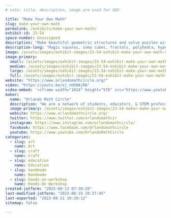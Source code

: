 ```yaml
---
# note: title, description, image are used for SEO

title: "Make Your Own Math"
slug: make-your-own-math
permalink: /exhibits/make-your-own-math/
exhibit-id: 23-54
space-number: Unassigned
description: "Make beautiful geometric structures and solve puzzles with Orlando Math Circle facilitators."
description-long: "Magic squares, soma cubes, fractals, polyhedra, hyperboloids - think , create, play with and make your own beautiful math with the help of Orlando Math Circle facilitators. Stop by to solve a puzzle or make something beautiful and get info on programs we have going on this year in person and online."
image: /assets/images/exhibit-images/23-54-exhibit-make-your-own-math-makerfaire-2022-event-cover-large.png
image-primary: 
  small: /assets/images/exhibit-images/23-54-exhibit-make-your-own-math-makerfaire-2022-event-cover-small.png
  medium: /assets/images/exhibit-images/23-54-exhibit-make-your-own-math-makerfaire-2022-event-cover-medium.png
  large: /assets/images/exhibit-images/23-54-exhibit-make-your-own-math-makerfaire-2022-event-cover-large.png
  full: /assets/images/exhibit-images/23-54-exhibit-make-your-own-math-makerfaire-2022-event-cover-full.png
website: "https://www.orlandomathcircle.org/"
video: "https://youtu.be/ej_nH30AjRA"
video-embed: '<iframe width="1024" height="576" src="https://www.youtube.com/embed/ej_nH30AjRA?feature=oembed" frameborder="0" allow="accelerometer; autoplay; clipboard-write; encrypted-media; gyroscope; picture-in-picture; web-share" allowfullscreen title="Orlando Math Circle"></iframe>'
maker: 
  name: "Orlando Math Circle"
  description: "We are a network of students, educators, & STEM professionals that facilitate engaging math enrichment classes and events for local K-12 students in Central Florida. We focus on logic activities that promote creative problem solving & critical thinking.  We encourage people to play with mathematics and make mathematics their own by creating math stories, math art, doing math collaborations as well as exploring many other creative ways to enjoy the beauty of mathematics. Since the pandemic, we have broadened our reach to students that are far away because we now provide a variety of online classes and events.  Our online events have reached students in and out of US with events like math festivals, Math Contest for Girls, and online problem-solving sessions."
  image-primary: /assets/images/exhibit-images/23-54-maker-make-your-own-math-omc-logo-omc-medium.png
  website: https://www.orlandomathcircle.org/
  twitter: https://www.twitter.com/orlandomathcir
  instagram: https://www.instagram.com/orlandomathcircle/
  facebook: https://www.facebook.com/Orlandomathcircle
  youtube: https://www.youtube.com/OrlandoMathCircle
categories: 
  - slug: art
    name: Art
  - slug: craft
    name: Craft
  - slug: education
    name: Education
  - slug: handmade
    name: Handmade
  - slug: hands-on-workshop
    name: Hands-On Workshop
created-jotform: "2023-08-13 07:30:20"
last-modified-jotform: "2023-08-19 20:37:45"
last-exported: "2023-08-21 10:39:12"
sitemap: false

---
```

